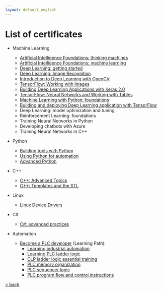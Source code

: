 ```yaml
---
layout: default_english
---
```


<!-- [< back](../) -->

# List of certificates

- Machine Learning
    - [Artificial Intelligence Foundations: thinking machines](/certificates/CertificateOfCompletion_Artificial%20Intelligence%20Foundations%20Thinking%20Machines.pdf)
    - [Artificial Intelligence Foundations: machine learning](/certificates/CertificateOfCompletion_Artificial%20Intelligence%20Foundations%20Machine%20Learning.pdf)
    - [Deep Learning: getting started](/certificates/CertificateOfCompletion_Deep%20Learning%20Getting%20Started.pdf)
    - [Deep Learning: Image Recognition](/certificates/CertificateOfCompletion_Deep%20Learning%20Image%20Recognition.pdf)
    - [Introduction to Deep Learning with OpenCV](/certificates/CertificateOfCompletion_Introduction%20to%20Deep%20Learning%20with%20OpenCV.pdf)
    - [TensorFlow: Working with Images](/certificates/CertificateOfCompletion_TensorFlow%20Working%20with%20Images.pdf)
    - [Building Deep Learning Applications with Keras 2.0](/certificates/CertificateOfCompletion_Building%20Deep%20Learning%20Applications%20with%20Keras%202.0.pdf)
    - [TensorFlow: Neural Networks and Working with Tables](/certificates/CertificateOfCompletion_TensorFlow%20Neural%20Networks%20and%20Working%20with%20Tables.pdf)
    - [Machine Learning with Python: foundations](/certificates/CertificateOfCompletion_Machine%20Learning%20with%20Python%20Foundations.pdf)
    - [Building and deploying Deep Learning application with TensorFlow](/certificates/CertificateOfCompletion_Building%20and%20Deploying%20Deep%20Learning%20Applications%20with%20TensorFlow.pdf)
    - Deep Learning: model optimization and tuning
    - Reinforcement Learning: foundations
    - Training Neural Networks in Python
    - Developing chatbots with Azure
    - Training Neural Networks in C++

- Python
    - [Building tools with Python](/certificates/CertificateOfCompletion_Building%20Tools%20with%20Python.pdf)
    - [Using Python for automation](/certificates/CertificateOfCompletion_Using%20Python%20for%20Automation.pdf)
    - [Advanced Python](/certificates/CertificateOfCompletion_Advanced%20Python.pdf)

- C++
    - [C++: Advanced Topics](/certificates/CertificateOfCompletion_C%20Advanced%20Topics.pdf)
    - [C++: Templates and the STL](/certificates/CertificateOfCompletion_C%20Templates%20and%20the%20STL.pdf)
- Linux
    - [Linux Device Drivers](/certificates/CertificateOfCompletion_Linux%20Device%20Drivers%20.pdf)
- C#
    - [C#: advanced practices](/certificates/CertificateOfCompletion_C%20Advanced%20Practices.pdf)
- Automation
    - [Become a PLC developer](/certificates/CertificateOfCompletion_Become%20a%20PLC%20Developer.pdf) (Learning Path)
        - [Learning industrial automation](/certificates/CertificateOfCompletion_Learning%20Industrial%20Automation.pdf)
        - [Learning PLC ladder logic](/certificates/CertificateOfCompletion_Learning%20PLC%20Ladder%20Logic.pdf)
        - [CLP ladder logic essential training](/certificates/CertificateOfCompletion_PLC%20Ladder%20Logic%20Essential%20Training.pdf)
        - [PLC memory organization](/certificates/CertificateOfCompletion_PLC%20Memory%20Organization.pdf)
        - [PLC sequencer logic](/certificates/CertificateOfCompletion_PLC%20Sequencer%20Logic.pdf)
        - [PLC program flow and control instructions](/certificates/CertificateOfCompletion_PLC%20Program%20Flow%20and%20Control%20Instructions.pdf)

[< back](../)